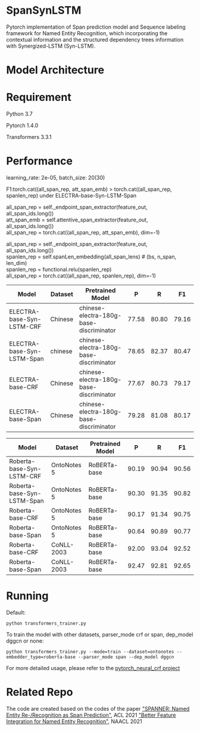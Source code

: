 # SpanSynLSTM
Pytorch implementation of Span prediction model and Sequence labeling framework for Named Entity Recognition, which incorporating the contextual information and the structured dependency trees information with Synergized-LSTM (Syn-LSTM).

# Model Architecture

# Requirement
Python 3.7

Pytorch 1.4.0

Transformers 3.3.1

# Performance
learning_rate: 2e-05, batch_size: 20(30)

F1:torch.cat((all_span_rep, att_span_emb) > torch.cat((all_span_rep, spanlen_rep) under ELECTRA-base-Syn-LSTM-Span

all_span_rep = self._endpoint_span_extractor(feature_out, all_span_ids.long())  
att_span_emb = self.attentive_span_extractor(feature_out, all_span_ids.long())  
all_span_rep = torch.cat((all_span_rep, att_span_emb), dim=-1)  

all_span_rep = self._endpoint_span_extractor(feature_out, all_span_ids.long())  
spanlen_rep = self.spanLen_embedding(all_span_lens)  # (bs, n_span, len_dim)  
spanlen_rep = functional.relu(spanlen_rep)  
all_span_rep = torch.cat((all_span_rep, spanlen_rep), dim=-1)

| Model  | Dataset | Pretrained Model |P | R | F1 |
| ------------- | ------------- |-------------|------------- |------------- |------------- |
| ELECTRA-base-Syn-LSTM-CRF  | Chinese  | chinese-electra-180g-base-discriminator |77.58  |80.80  |79.16  |
| ELECTRA-base-Syn-LSTM-Span | chinese  | chinese-electra-180g-base-discriminator |78.65  |82.37  | 80.47 |
| ELECTRA-base-CRF  | Chinese  |chinese-electra-180g-base-discriminator |77.67 |80.73  |79.17  |
| ELECTRA-base-Span  | Chinese  |chinese-electra-180g-base-discriminator |79.28 |81.08  |80.17 |

| Model  | Dataset |  Pretrained Model |P | R | F1 |
| ------------- | --------------|--------------|--------------|--------------|------------- |
| Roberta-base-Syn-LSTM-CRF  | OntoNotes 5  |RoBERTa-base|  90.19  | 90.94  | 90.56  |
| Roberta-base-Syn-LSTM-Span | OntoNotes 5  |RoBERTa-base|  90.30  | 91.35  | 90.82  |
| Roberta-base-CRF  | OntoNotes 5  |RoBERTa-base|  90.17  | 91.34  | 90.75  |
| Roberta-base-Span | OntoNotes 5  |RoBERTa-base|  90.64  | 90.89  | 90.77  |
| Roberta-base-CRF  | CoNLL-2003  |RoBERTa-base|92.00 | 93.04  | 92.52  |
| Roberta-base-Span  | CoNLL-2003  | RoBERTa-base|92.47 | 92.81 | 92.65 |

# Running
Default:

    python transformers_trainer.py
    
To train the model with other datasets, parser_mode crf or span, dep_model dggcn or none:

    python transformers_trainer.py --mode=train --dataset=ontonotes --embedder_type=roberta-base --parser_mode span --dep_model dggcn

For more detailed usage, please refer to the [pytorch_neural_crf project](https://github.com/allanj/pytorch_neural_crf)

# Related Repo
The code are created based on the codes of the paper ["SPANNER: Named Entity Re-/Recognition as Span Prediction"](https://github.com/neulab/spanner), ACL 2021
["Better Feature Integration for Named Entity Recognition"](https://github.com/xuuuluuu/SynLSTM-for-NER?tab=readme-ov-file#related-repo), NAACL 2021

